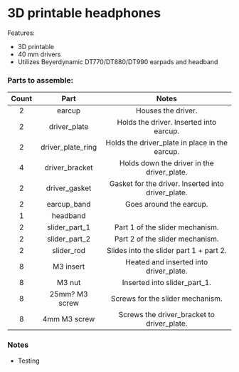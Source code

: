 # 3D printable headphones

Features:
* 3D printable
* 40 mm drivers
* Utilizes Beyerdynamic DT770/DT880/DT990 earpads and headband

### Parts to assemble:
| Count | Part               | Notes                                              |
|:-----:|:------------------:|:--------------------------------------------------:|
| 2     | earcup             | Houses the driver.                                 |
| 2     | driver_plate       | Holds the driver. Inserted into earcup.            |
| 2     | driver_plate_ring  | Holds the driver_plate in place in the earcup.     |
| 4     | driver_bracket     | Holds down the driver in the driver_plate.         |
| 2     | driver_gasket      | Gasket for the driver. Inserted into driver_plate. |
| 2     | earcup_band        | Goes around the earcup.                            |
| 1     | headband           |                                                    |
| 2     | slider_part_1      | Part 1 of the slider mechanism.                    |
| 2     | slider_part_2      | Part 2 of the slider mechanism.                    |
| 2     | slider_rod         | Slides into the slider part 1 + part 2.            |
| 8     | M3 insert          | Heated and inserted into driver_plate.             |
| 8     | M3 nut             | Inserted into slider_part_1.                       |
| 8     | 25mm? M3 screw     | Screws for the slider mechanism.                   |
| 8     | 4mm M3 screw       | Screws the driver_bracket to driver_plate.         |

### Notes
* Testing
